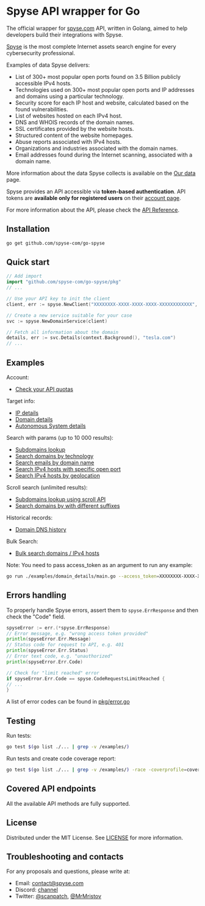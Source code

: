 # Spyse API wrapper for Go

The official wrapper for [spyse.com](https://spyse.com/) API, written in Golang, aimed to help developers build their
integrations with Spyse.

[Spyse](https://spyse.com/) is the most complete Internet assets search engine for every cybersecurity
professional.

Examples of data Spyse delivers:

* List of 300+ most popular open ports found on 3.5 Billion publicly accessible IPv4 hosts.
* Technologies used on 300+ most popular open ports and IP addresses and domains using a particular technology.
* Security score for each IP host and website, calculated based on the found vulnerabilities.
* List of websites hosted on each IPv4 host.
* DNS and WHOIS records of the domain names.
* SSL certificates provided by the website hosts.
* Structured content of the website homepages.
* Abuse reports associated with IPv4 hosts.
* Organizations and industries associated with the domain names.
* Email addresses found during the Internet scanning, associated with a domain name.

More information about the data Spyse collects is available on the [Our data](https://spyse.com/our-data) page.

Spyse provides an API accessible via **token-based authentication**.
API tokens are **available only for registered users** on their [account page](https://spyse.com/user).

For more information about the API, please check the [API Reference](https://spyse-dev.readme.io/reference/quick-start).

## Installation

```bash
go get github.com/spyse-com/go-spyse
```

## Quick start
```go
// Add import
import "github.com/spyse-com/go-spyse/pkg"
// ...

// Use your API key to init the client
client, err := spyse.NewClient("XXXXXXXX-XXXX-XXXX-XXXX-XXXXXXXXXXXX", nil)

// Create a new service suitable for your case
svc := spyse.NewDomainService(client)

// Fetch all information about the domain
details, err := svc.Details(context.Background(), "tesla.com")
// ...
```

## Examples

Account:
- [Check your API quotas](./examples/account/main.go)

Target info:
- [IP details](./examples/ip_details/main.go)
- [Domain details](./examples/domain_details/main.go)
- [Autonomous System details](./examples/as_details/main.go)

Search with params (up to 10 000 results):
- [Subdomains lookup](./examples/domain_subdomains/main.go)
- [Search domains by technology](./examples/domains_with_technology/main.go)
- [Search emails by domain name](./examples/emails_search/main.go)
- [Search IPv4 hosts with specific open port](./examples/ips_with_open_port/main.go)
- [Search IPv4 hosts by geolocation](./examples/ips_by_country/main.go)

Scroll search (unlimited results):
- [Subdomains lookup using scroll API](./examples/domain_subdomains_via_scroll/main.go)
- [Search domains by with different suffixes](examples/domains_with_different_suffix_via_scroll/main.go)


Historical records:
- [Domain DNS history](./examples/domain_history_dns/main.go)

Bulk Search:
- [Bulk search domains / IPv4 hosts](./examples/bulk_search/main.go)

Note: You need to pass access_token as an argument to run any example:
```bash
go run ./examples/domain_details/main.go --access_token=XXXXXXXX-XXXX-XXXX-XXXX-XXXXXXXXXXXX
```


## Errors handling
To properly handle Spyse errors, assert them to `spyse.ErrResponse` and then check the "Code" field.
```go
spyseError := err.(*spyse.ErrResponse)
// Error message, e.g. "wrong access token provided"
println(spyseError.Err.Message)
// Status code for request to API, e.g. 401
println(spyseError.Err.Status)
// Error text code, e.g. "unauthorized"
println(spyseError.Err.Code)

// Check for "limit reached" error
if spyseError.Err.Code == spyse.CodeRequestsLimitReached {
// ...
}
```

A list of error codes can be found in [pkg/error.go](pkg/error.go)

## Testing

Run tests:
```bash
go test $(go list ./... | grep -v /examples/)
```

Run tests and create code coverage report:
```bash
go test $(go list ./... | grep -v /examples/) -race -coverprofile=coverage.txt -covermode=atomic
```

## Covered API endpoints

All the available API methods are fully supported.


## License

Distributed under the MIT License. See [LICENSE](./LICENSE.md) for more information.

## Troubleshooting and contacts

For any proposals and questions, please write at:

- Email: [contact@spyse.com](contact@spyse.com)
- Discord: [channel](https://discord.gg/XqaUP8c)
- Twitter: [@scanpatch](https://twitter.com/scanpatch), [@MrMristov](https://twitter.com/MrMristov)
